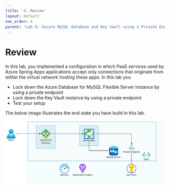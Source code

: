 ```yaml
---
title: '4. Review'
layout: default
nav_order: 4
parent: 'Lab 9: Secure MySQL database and Key Vault using a Private Endpoint'
---
```


# Review

In this lab, you implemented a configuration in which PaaS services used by Azure Spring Apps applications accept only connections that originate from within the virtual network hosting these apps. In this lab you

- Lock down the Azure Database for MySQL Flexible Server instance by using a private endpoint
- Lock down the Key Vault instance by using a private endpoint
- Test your setup

The below image illustrates the end state you have build in this lab.

![lab 8 overview](../images/asa-openlab-8.png)
